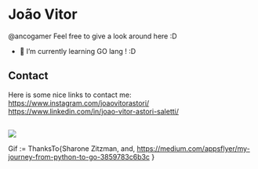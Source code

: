 
# João Vitor 
@ancogamer
Feel free to give a look around here :D 
- 🌱 I’m currently learning GO lang ! :D 

## Contact
Here is some nice links to contact me: 
https://www.instagram.com/joaovitorastori/
https://www.linkedin.com/in/joao-vitor-astori-saletti/

## 
![](https://miro.medium.com/max/384/1*8PJBsNzUNfg9HHzCLWDjKw.gif)

Gif := ThanksTo{Sharone Zitzman,
                and, 
                https://medium.com/appsflyer/my-journey-from-python-to-go-3859783c6b3c
                }




